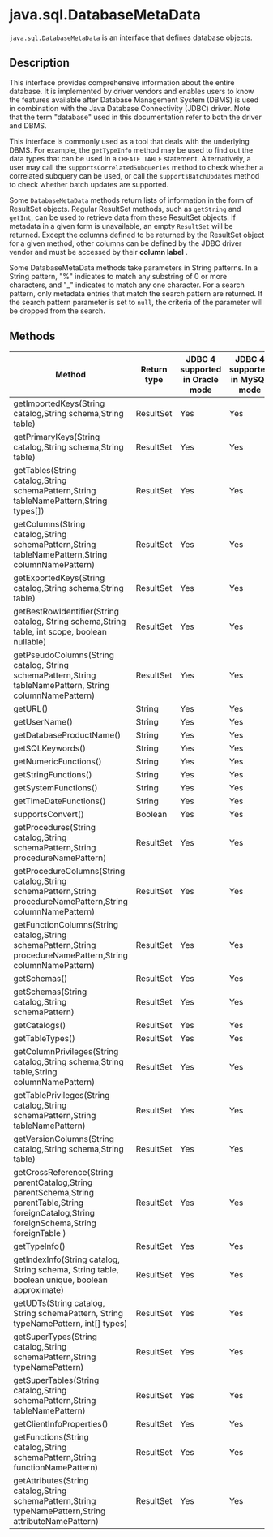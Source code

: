 java.sql.DatabaseMetaData 
==============================================

`java.sql.DatabaseMetaData` is an interface that defines database objects. 

Description 
--------------------------------

This interface provides comprehensive information about the entire database. It is implemented by driver vendors and enables users to know the features available after Database Management System (DBMS) is used in combination with the Java Database Connectivity (JDBC) driver. Note that the term "database" used in this documentation refer to both the driver and DBMS. 

This interface is commonly used as a tool that deals with the underlying DBMS. For example, the `getTypeInfo` method may be used to find out the data types that can be used in a `CREATE TABLE` statement. Alternatively, a user may call the `supportsCorrelatedSubqueries` method to check whether a correlated subquery can be used, or call the `supportsBatchUpdates` method to check whether batch updates are supported. 

Some `DatabaseMetaData` methods return lists of information in the form of ResultSet objects. Regular ResultSet methods, such as `getString` and `getInt`, can be used to retrieve data from these ResultSet objects. If metadata in a given form is unavailable, an empty `ResultSet` will be returned. Except the columns defined to be returned by the ResultSet object for a given method, other columns can be defined by the JDBC driver vendor and must be accessed by their **column label** . 

Some DatabaseMetaData methods take parameters in String patterns. In a String pattern, "%" indicates to match any substring of 0 or more characters, and "_" indicates to match any one character. For a search pattern, only metadata entries that match the search pattern are returned. If the search pattern parameter is set to `null`, the criteria of the parameter will be dropped from the search.

Methods 
----------------------------



|                                                                     Method                                                                     | Return type | JDBC 4 supported in Oracle mode | JDBC 4 supported in MySQL mode |
|------------------------------------------------------------------------------------------------------------------------------------------------|-------------|---------------------------------|--------------------------------|
| getImportedKeys(String catalog,String schema,String table)                                                                                     | ResultSet   | Yes                             | Yes                            |
| getPrimaryKeys(String catalog,String schema,String table)                                                                                      | ResultSet   | Yes                             | Yes                            |
| getTables(String catalog,String schemaPattern,String tableNamePattern,String types\[\])                                                        | ResultSet   | Yes                             | Yes                            |
| getColumns(String catalog,String schemaPattern,String tableNamePattern,String columnNamePattern)                                               | ResultSet   | Yes                             | Yes                            |
| getExportedKeys(String catalog,String schema,String table)                                                                                     | ResultSet   | Yes                             | Yes                            |
| getBestRowIdentifier(String catalog, String schema,String table, int scope, boolean nullable)                                                  | ResultSet   | Yes                             | Yes                            |
| getPseudoColumns(String catalog, String schemaPattern,String tableNamePattern, String columnNamePattern)                                       | ResultSet   | Yes                             | Yes                            |
| getURL()                                                                                                                                       | String      | Yes                             | Yes                            |
| getUserName()                                                                                                                                  | String      | Yes                             | Yes                            |
| getDatabaseProductName()                                                                                                                       | String      | Yes                             | Yes                            |
| getSQLKeywords()                                                                                                                               | String      | Yes                             | Yes                            |
| getNumericFunctions()                                                                                                                          | String      | Yes                             | Yes                            |
| getStringFunctions()                                                                                                                           | String      | Yes                             | Yes                            |
| getSystemFunctions()                                                                                                                           | String      | Yes                             | Yes                            |
| getTimeDateFunctions()                                                                                                                         | String      | Yes                             | Yes                            |
| supportsConvert()                                                                                                                              | Boolean     | Yes                             | Yes                            |
| getProcedures(String catalog,String schemaPattern,String procedureNamePattern)                                                                 | ResultSet   | Yes                             | Yes                            |
| getProcedureColumns(String catalog,String schemaPattern,String procedureNamePattern,String columnNamePattern)                                  | ResultSet   | Yes                             | Yes                            |
| getFunctionColumns(String catalog,String schemaPattern,String procedureNamePattern,String columnNamePattern)                                   | ResultSet   | Yes                             | Yes                            |
| getSchemas()                                                                                                                                   | ResultSet   | Yes                             | Yes                            |
| getSchemas(String catalog,String schemaPattern)                                                                                                | ResultSet   | Yes                             | Yes                            |
| getCatalogs()                                                                                                                                  | ResultSet   | Yes                             | Yes                            |
| getTableTypes()                                                                                                                                | ResultSet   | Yes                             | Yes                            |
| getColumnPrivileges(String catalog,String schema,String table,String columnNamePattern)                                                        | ResultSet   | Yes                             | Yes                            |
| getTablePrivileges(String catalog,String schemaPattern,String tableNamePattern)                                                                | ResultSet   | Yes                             | Yes                            |
| getVersionColumns(String catalog,String schema,String table)                                                                                   | ResultSet   | Yes                             | Yes                            |
| getCrossReference(String parentCatalog,String parentSchema,String parentTable,String foreignCatalog,String foreignSchema,String foreignTable ) | ResultSet   | Yes                             | Yes                            |
| getTypeInfo()                                                                                                                                  | ResultSet   | Yes                             | Yes                            |
| getIndexInfo(String catalog, String schema, String table, boolean unique, boolean approximate)                                                 | ResultSet   | Yes                             | Yes                            |
| getUDTs(String catalog, String schemaPattern, String typeNamePattern, int\[\] types)                                                           | ResultSet   | Yes                             | Yes                            |
| getSuperTypes(String catalog,String schemaPattern,String typeNamePattern)                                                                      | ResultSet   | Yes                             | Yes                            |
| getSuperTables(String catalog,String schemaPattern,String tableNamePattern)                                                                    | ResultSet   | Yes                             | Yes                            |
| getClientInfoProperties()                                                                                                                      | ResultSet   | Yes                             | Yes                            |
| getFunctions(String catalog,String schemaPattern,String functionNamePattern)                                                                   | ResultSet   | Yes                             | Yes                            |
| getAttributes(String catalog,String schemaPattern,String typeNamePattern,String attributeNamePattern)                                          | ResultSet   | Yes                             | Yes                            |



